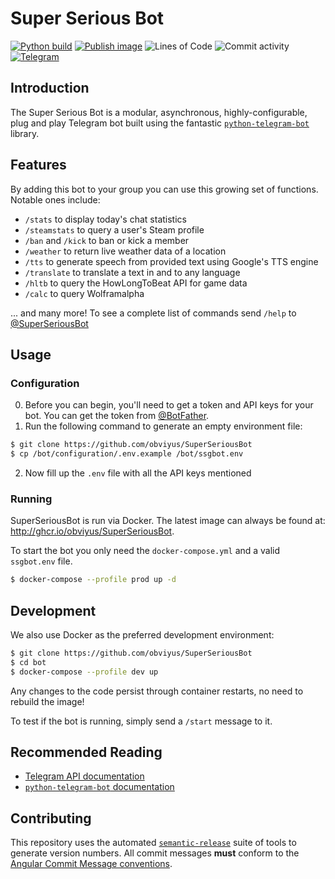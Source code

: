 # Super Serious Bot

[![Python build](https://github.com/obviyus/SuperSeriousBot/actions/workflows/python.yml/badge.svg)](https://github.com/obviyus/SuperSeriousBot/actions/workflows/python.yml)
[![Publish image](https://github.com/obviyus/SuperSeriousBot/actions/workflows/publish-image.yml/badge.svg)](https://github.com/obviyus/SuperSeriousBot/actions/workflows/publish-image.yml)
![Lines of Code](https://img.shields.io/tokei/lines/github/obviyus/SuperSeriousBot)
![Commit activity](https://img.shields.io/github/commit-activity/m/obviyus/SuperSeriousBot)
[![Telegram](https://img.shields.io/badge/Telegram-%40SuperSeriousBot-blue)](https://t.me/superseriousbot)

## Introduction

The Super Serious Bot is a modular, asynchronous, highly-configurable, plug and play Telegram bot built using the
fantastic [`python-telegram-bot`](https://github.com/python-telegram-bot/python-telegram-bot) library.

## Features

By adding this bot to your group you can use this growing set of functions. Notable ones include:

- `/stats` to display today's chat statistics
- `/steamstats` to query a user's Steam profile
- `/ban` and `/kick` to ban or kick a member
- `/weather` to return live weather data of a location
- `/tts` to generate speech from provided text using Google's TTS engine
- `/translate` to translate a text in and to any language
- `/hltb` to query the HowLongToBeat API for game data
- `/calc` to query Wolframalpha

... and many more! To see a complete list of commands send `/help` to [@SuperSeriousBot](https://t.me/superseriousbot)

## Usage

### Configuration

0. Before you can begin, you'll need to get a token and API keys for your bot. You can get the token
   from [@BotFather](https://t.me/botfather).
1. Run the following command to generate an empty environment file:

```bash
$ git clone https://github.com/obviyus/SuperSeriousBot
$ cp /bot/configuration/.env.example /bot/ssgbot.env
```

2. Now fill up the `.env` file with all the API keys mentioned

### Running

SuperSeriousBot is run via Docker. The latest image can always be found at: http://ghcr.io/obviyus/SuperSeriousBot.

To start the bot you only need the `docker-compose.yml` and a valid `ssgbot.env` file.

```bash
$ docker-compose --profile prod up -d
```

## Development

We also use Docker as the preferred development environment:

```bash
$ git clone https://github.com/obviyus/SuperSeriousBot
$ cd bot
$ docker-compose --profile dev up
```

Any changes to the code persist through container restarts, no need to rebuild the image!

To test if the bot is running, simply send a `/start` message to it.

## Recommended Reading

- [Telegram API documentation](https://core.telegram.org/bots/api)
- [`python-telegram-bot` documentation](https://python-telegram-bot.readthedocs.io/)

## Contributing

This repository uses the automated [`semantic-release`](https://github.com/semantic-release/semantic-release) suite of tools to generate version numbers. All commit messages **must** conform to the [Angular Commit Message conventions](https://github.com/angular/angular/blob/master/CONTRIBUTING.md#-commit-message-format).
